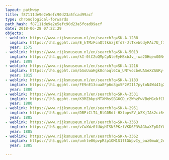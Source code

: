```yaml
---
layout: pathway
title: f87111de9e2e5efc90d23a5fcad99acf
type: chronological-forwards
path_hash: f87111de9e2e5efc90d23a5fcad99acf
date: 2018-06-28 07:22:29
objects:
- weblink: https://www.rijksmuseum.nl/en/search?q=SK-A-1288
  imglink: https://lh3.ggpht.com/E_kTMzFcnQttkAzj8fd7-JlTxvWcdyFAi7U_fI_EGaMt4aoSjiAZYfeR_K35bDkZltclITsxnl9v9lRPmitKHysveg=s200
  year: 1575
- weblink: https://www.rijksmuseum.nl/en/search?q=SK-A-5013
  imglink: https://lh4.ggpht.com/kI-0lCZoQMpCpNleEyHBxbJv_-wa2DHqenG0NvRVpWQQf8wtctGVrr7aadlx1E4OCvP2y-FVB0FZ8vif15sou5AOjEs=s200
  year: 1809
- weblink: https://www.rijksmuseum.nl/en/search?q=SK-A-1216
  imglink: https://lh6.ggpht.com/bSoUuaHgk0cnoql6Cu_UNTvocbeUASeXZAGRy-AfPLM1SadWMQSazHSPaNCpiVaEyl0aAF_gLn9q2KzpdY2Cm5ly1hc=s200
  year: 1815
- weblink: https://www.rijksmuseum.nl/en/search?q=SK-A-1183
  imglink: https://lh4.ggpht.com/FE9nE13cua8Fp6o8gx5F2VIIl7pytoN4W44Ig2S_lO0r-hrFL2UoIiEjtm-PtO_tbUjuWLEUK0oX_5F324meTp1ZHnEc=s200
  year: 1880
- weblink: https://www.rijksmuseum.nl/en/search?q=SK-A-3531
  imglink: https://lh3.ggpht.com/K9MZbkpsMTXMhsSBG6CD_r2WhzPwVBeMGckfCNPMmICEoOykT7OLG7LjA3Lcx9QIQppkN_DpXSPti7MKAA7X-Np6OeE=s200
  year: 1880
- weblink: https://www.rijksmuseum.nl/en/search?q=SK-A-2951
  imglink: https://lh5.ggpht.com/DBPiCtT4_BlG0Rdt-HXlopvEV_WZXjIAk2ci6sEMjxbbRumjv1W37gHpe8E5lKKsaNBaI41f2Lv6TImylGANDgFZig=s200
  year: 1885
- weblink: https://www.rijksmuseum.nl/en/search?q=SK-A-3363
  imglink: https://lh6.ggpht.com/vCwXWz0lUWyHISN5PKzfVKD6E3VAGkaXFpDJYQWjOsiIpepGYgmwncx3pV6ajBo95fXS2wsYIEw0k351n_fFSN61_MXr=s200
  year: 1885
- weblink: https://www.rijksmuseum.nl/en/search?q=SK-A-3362
  imglink: https://lh5.ggpht.com/unhte06pvpR3p1OM1S1ftGWpvIy_ouz0mwW_2oQas2qxYPptjPNqN8sq6QM3uZmX50jGVbI-fwPDyId928eXSOAB50M=s200
  year: 1885

---
```

